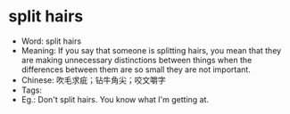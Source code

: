 # split hairs

- Word: split hairs
- Meaning: If you say that someone is splitting hairs, you mean that they are making unnecessary distinctions between things when the differences between them are so small they are not important.
- Chinese: 吹毛求疵；钻牛角尖；咬文嚼字
- Tags: 
- Eg.: Don't split hairs. You know what I'm getting at.
